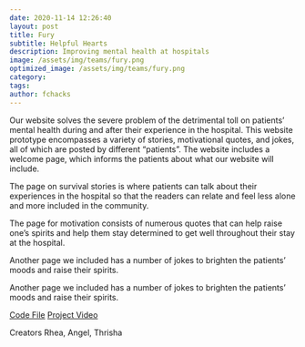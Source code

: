 ```yaml
---
date: 2020-11-14 12:26:40
layout: post
title: Fury
subtitle: Helpful Hearts
description: Improving mental health at hospitals
image: /assets/img/teams/fury.png
optimized_image: /assets/img/teams/fury.png
category:
tags:
author: fchacks
---
```


Our website solves the severe problem of the detrimental toll on patients’ mental health during and after their experience in the hospital. This website prototype encompasses a variety of stories, motivational quotes, and jokes, all of which are posted by different “patients”. The website includes a welcome page, which informs the patients about what our website will include. 

The page on survival stories is where patients can talk about their experiences in the hospital so that the readers can relate and feel less alone and more included in the community.

The page for motivation consists of numerous quotes that can help raise one’s spirits and help them stay determined to get well throughout their stay at the hospital.

Another page we included has a number of jokes to brighten the patients’ moods and raise their spirits.

Another page we included has a number of jokes to brighten the patients’ moods and raise their spirits.


<a href="https://github.com/fchacks/team-code-2020/tree/master/fury">Code File</a>
<a href="https://drive.google.com/file/d/1c6vLLe9tnSegDU2Y3fQrla_TL5bD7_Ly/view?usp=sharing">Project Video</a>

Creators Rhea, Angel, Thrisha
